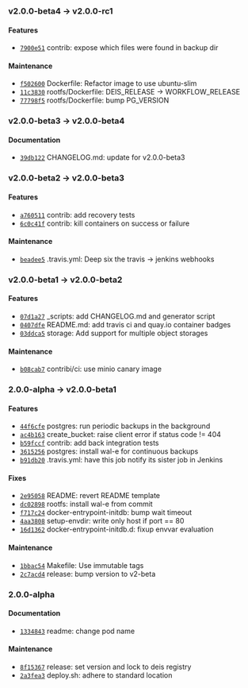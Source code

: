 ### v2.0.0-beta4 -> v2.0.0-rc1

#### Features

 - [`7900e51`](https://github.com/deis/postgres/commit/7900e5167017c2523efdfa4f0423d380886f35ec) contrib: expose which files were found in backup dir

#### Maintenance

 - [`f502600`](https://github.com/deis/postgres/commit/f502600760b300b68d8cbe7934b45d5b00d2ad41) Dockerfile: Refactor image to use ubuntu-slim
 - [`11c3830`](https://github.com/deis/postgres/commit/11c38308c3cc4ab0b63acdb05e2690942b9272bc) rootfs/Dockerfile: DEIS_RELEASE -> WORKFLOW_RELEASE
 - [`77798f5`](https://github.com/deis/postgres/commit/77798f5c86f5b9b61e830523927c3b5a5731e7b3) rootfs/Dockerfile: bump PG_VERSION

### v2.0.0-beta3 -> v2.0.0-beta4

#### Documentation

 - [`39db122`](https://github.com/deis/postgres/commit/39db122e29b989c71944b4e6ccf72b5ab7891df1) CHANGELOG.md: update for v2.0.0-beta3

### v2.0.0-beta2 -> v2.0.0-beta3

#### Features

 - [`a760511`](https://github.com/deis/postgres/commit/a7605110d392860120ff235d24b1fa0bc9091c3e) contrib: add recovery tests
 - [`6c0c41f`](https://github.com/deis/postgres/commit/6c0c41ffcad138e2d6ec827678e155e1d5fa41c0) contrib: kill containers on success or failure

#### Maintenance

 - [`beadee5`](https://github.com/deis/postgres/commit/beadee5f54fdf73bdc3f770b619415f72ef4da1d) .travis.yml: Deep six the travis -> jenkins webhooks

### v2.0.0-beta1 -> v2.0.0-beta2

#### Features

 - [`07d1a27`](https://github.com/deis/postgres/commit/07d1a271a8013c6943ad9a609d1f1dafa06330e7) _scripts: add CHANGELOG.md and generator script
 - [`0407dfe`](https://github.com/deis/postgres/commit/0407dfe07c5468aa61c573fdb21d435604862761) README.md: add travis ci and quay.io container badges
 - [`03ddca5`](https://github.com/deis/postgres/commit/03ddca5780c65fcdbd3c93f3bf8715751f425761) storage: Add support for multiple object storages

#### Maintenance

 - [`b08cab7`](https://github.com/deis/postgres/commit/b08cab75f84ab943281a1b646c9726e4957b7e71) contribi/ci: use minio canary image

### 2.0.0-alpha -> v2.0.0-beta1

#### Features

 - [`44f6cfe`](https://github.com/deis/postgres/commit/44f6cfe258c2438cf83635b4bef910119b7b8d99) postgres: run periodic backups in the background
 - [`ac4b163`](https://github.com/deis/postgres/commit/ac4b1639059e6b0fe02faa84b9e43531b7656476) create_bucket: raise client error if status code != 404
 - [`b59fccf`](https://github.com/deis/postgres/commit/b59fccf3880050c353da9e6b90e67d5bd96bdfef) contrib: add back integration tests
 - [`3615256`](https://github.com/deis/postgres/commit/3615256d8d86ab233253f59257e052863cfa0e7e) postgres: install wal-e for continuous backups
 - [`b91db20`](https://github.com/deis/postgres/commit/b91db20ec3cfbc25cce644526c949e082cd90cd8) .travis.yml: have this job notify its sister job in Jenkins

#### Fixes

 - [`2e95058`](https://github.com/deis/postgres/commit/2e95058318b9c395c134fac39420da166ad02c38) README: revert README template
 - [`dc02898`](https://github.com/deis/postgres/commit/dc02898ef3cc231f0cc4b125f367444a4ab9cab9) rootfs: install wal-e from commit
 - [`f717c24`](https://github.com/deis/postgres/commit/f717c24b28f5fc72dbf8e982d0dcb7e14ba4d0b2) docker-entrypoint-initdb: bump wait timeout
 - [`4aa3808`](https://github.com/deis/postgres/commit/4aa38080f0724244323c926d62fc75ecd7b7dc99) setup-envdir: write only host if port == 80
 - [`16d1362`](https://github.com/deis/postgres/commit/16d13629d72a512b9f99521de2064d5cf0f254b5) docker-entrypoint-initdb.d: fixup envvar evaluation

#### Maintenance

 - [`1bbac54`](https://github.com/deis/postgres/commit/1bbac546ed8682b62cedf0db99048e1b19d469be) Makefile: Use immutable tags
 - [`2c7acd4`](https://github.com/deis/postgres/commit/2c7acd425aae8427e98863b43e08ba2c7495639a) release: bump version to v2-beta

### 2.0.0-alpha

#### Documentation

 - [`1334843`](https://github.com/deis/postgres/commit/133484310c213a244f6c0d0759948d62de6bddab) readme: change pod name

#### Maintenance

 - [`8f15367`](https://github.com/deis/postgres/commit/8f153673bc4353241604bf442ad9a9fd4307856b) release: set version and lock to deis registry
 - [`2a3fea3`](https://github.com/deis/postgres/commit/2a3fea33624d43c7f432b103554f5b07f92b88c9) deploy.sh: adhere to standard location

